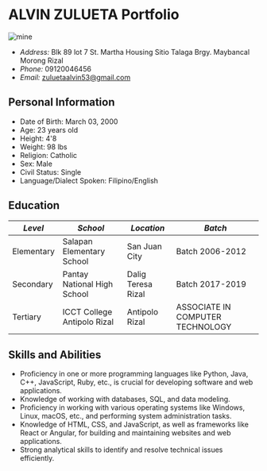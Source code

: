 # ALVIN ZULUETA Portfolio

![mine](https://github.com/Vinzulueta/Alvin_Zulueta-Awesome_Portfolio/assets/140486236/7725ada1-2b5e-44a5-8ae9-c229d99790ef)

- *Address:* Blk 89 lot 7 St. Martha Housing Sitio Talaga Brgy. Maybancal Morong Rizal
- *Phone:* 09120046456
- *Email:* zuluetaalvin53@gmail.com

## Personal Information

- Date of Birth: March 03, 2000
- Age: 23 years old
- Height: 4'8
- Weight: 98 lbs
- Religion: Catholic
- Sex: Male
- Civil Status: Single
- Language/Dialect Spoken: Filipino/English

## Education

| *Level* | *School* | *Location* | *Batch* |
|---|---|---|---|
| Elementary | Salapan Elementary School | San Juan City | Batch 2006-2012 |
| Secondary | Pantay National High School | Dalig Teresa Rizal | Batch 2017-2019 |
| Tertiary | ICCT College Antipolo Rizal | Antipolo Rizal | ASSOCIATE IN COMPUTER TECHNOLOGY |

## Skills and Abilities

- Proficiency in one or more programming languages like Python, Java, C++, JavaScript, Ruby, etc., is crucial for developing software and web applications.
- Knowledge of working with databases, SQL, and data modeling.
- Proficiency in working with various operating systems like Windows, Linux, macOS, etc., and performing system administration tasks.
- Knowledge of HTML, CSS, and JavaScript, as well as frameworks like React or Angular, for building and maintaining websites and web applications.
- Strong analytical skills to identify and resolve technical issues efficiently.
